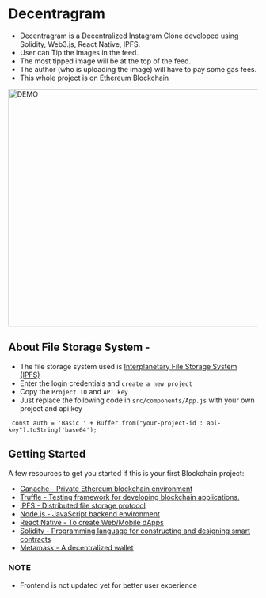 # Decentragram
- Decentragram is a Decentralized Instagram Clone developed using Solidity, Web3.js, React Native, IPFS. 
- User can Tip the images in the feed. 
- The most tipped image will be at the top of the feed. 
- The author (who is uploading the image) will have to pay some gas fees. 
- This whole project is on Ethereum Blockchain

<img src =  "https://user-images.githubusercontent.com/77354987/219971087-978bb506-a206-416e-bc80-5fc98fdea1c4.png" alt = "DEMO" width="880" height="480">

## About File Storage System - 

- The file storage system used is [Interplanetary File Storage System (IPFS)](https://www.infura.io/)
- Enter the login credentials and ```create a new project```
- Copy the ```Project ID``` and ```API key```
- Just replace the following code in ```src/components/App.js``` with your own project and api key

``` const auth = 'Basic ' + Buffer.from("your-project-id : api-key").toString('base64');```

## Getting Started 

A few resources to get you started if this is your first Blockchain project:

- [Ganache - Private Ethereum blockchain environment](https://trufflesuite.com/ganache/) 
- [Truffle - Testing framework for developing blockchain applications.](https://trufflesuite.com/) 
- [IPFS - Distributed file storage protocol](https://www.infura.io/)
- [Node.js - JavaScript backend environment](https://nodejs.org/en/download/) 
- [React Native - To create Web/Mobile dApps](https://reactnative.dev/) 
- [Solidity  - Programming language for constructing and designing smart contracts](https://docs.soliditylang.org/en/v0.8.9/installing-solidity.html)
- [Metamask -  A decentralized wallet ](https://metamask.io/download/)

### NOTE
- Frontend is not updated yet for better user experience

